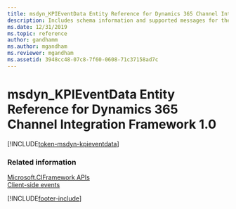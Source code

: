 ```yaml
---
title: msdyn_KPIEventData Entity Reference for Dynamics 365 Channel Integration Framework 1.0 
description: Includes schema information and supported messages for the msdyn_KPIEventData entity in Dynamics 365 Channel Integration Framework 1.0.
ms.date: 12/31/2019
ms.topic: reference
author: gandhamm
ms.author: mgandham
ms.reviewer: mgandham
ms.assetid: 3948cc48-07c8-7f60-0608-71c37158ad7c
---
```

# msdyn_KPIEventData Entity Reference for Dynamics 365 Channel Integration Framework 1.0

[!INCLUDE[token-msdyn-kpieventdata](../../../../shared/token-msdyn-kpieventdata.md)]

### Related information

[Microsoft.CIFramework APIs](../microsoft-ciframework.md)<br />
[Client-side events](../client-side-events.md)


[!INCLUDE[footer-include](../../../../../includes/footer-banner.md)]
